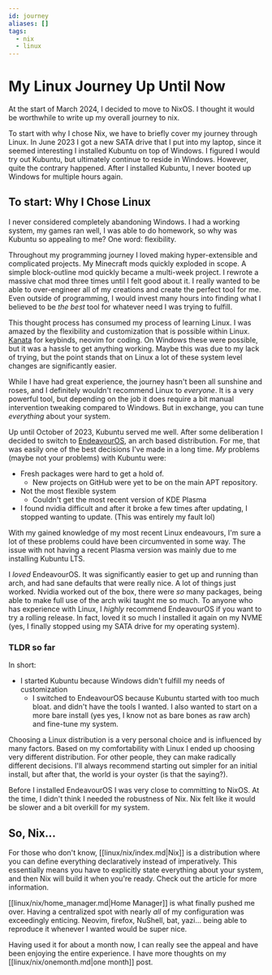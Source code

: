 ```yaml
---
id: journey
aliases: []
tags:
  - nix
  - linux
---
```


# My Linux Journey Up Until Now

At the start of March 2024, I decided to move to NixOS. I thought it would be worthwhile to write up
my overall journey to nix.

To start with why I chose Nix, we have to briefly cover my journey through Linux. In June 2023 I got 
a new SATA drive that I put into my laptop, since it seemed interesting I installed Kubuntu on top of
Windows. I figured I would try out Kubuntu, but ultimately continue to reside in Windows. However,
quite the contrary happened. After I installed Kubuntu, I never booted up Windows for multiple hours
again. 

## To start: Why I Chose Linux

I never considered completely abandoning Windows. I had a working system, my games ran well, I was able
to do homework, so why was Kubuntu so appealing to me? One word: flexibility. 

Throughout my programming journey I loved making hyper-extensible and complicated projects. My Minecraft
mods quickly exploded in scope. A simple block-outline mod quickly became a multi-week project. 
I rewrote a massive chat mod three times until I felt good about it. I really wanted to be able
to over-engineer all of my creations and create the perfect tool for me. Even outside of programming,
I would invest many hours into finding what I believed to be *the best* tool for whatever need 
I was trying to fulfill.

This thought process has consumed my process of learning Linux. I was amazed by the flexibility and
customization that is possible within Linux. [Kanata](https://github.com/jtroo/kanata) for keybinds,
neovim for coding. On Windows these were possible, but it was a hassle to get anything working.
Maybe this was due to my lack of trying, but the point stands that on Linux a lot of these system level
changes are significantly easier.

While I have had great experience, the journey hasn't been all sunshine and roses, and I definitely 
wouldn't recommend Linux to *everyone*. It is a very powerful tool, but depending on the job it does
require a bit manual intervention tweaking compared to Windows. But in exchange, you can tune *everything*
about your system. 

Up until October of 2023, Kubuntu served me well. After some deliberation I decided to switch to [EndeavourOS](https://endeavouros.com/),
an arch based distribution.
For me, that was easily one of the best decisions I've made in a long time. *My* problems (maybe not your problems)
with Kubuntu were:

- Fresh packages were hard to get a hold of.
    - New projects on GitHub were yet to be on the main APT repository.
- Not the most flexible system
    - Couldn't get the most recent version of KDE Plasma
- I found nvidia difficult and after it broke a few times after updating, I stopped wanting to update. (This was entirely my fault lol)

With my gained knowledge of my most recent Linux endeavours, I'm sure a lot of these problems
could have been circumvented in some way. The issue with not having a recent Plasma version
was mainly due to me installing Kubuntu LTS.

I *loved* EndeavourOS. It was significantly easier to get up and running than arch,
and had sane defaults that were really nice. A lot of things just worked. Nvidia
worked out of the box, there were *so* many packages, being able to make full use 
of the arch wiki taught me so much. To anyone who has experience with Linux,
I *highly* recommend EndeavourOS if you want to try a rolling release. In fact,
loved it so much I installed it again on my NVME (yes, I finally stopped using my SATA
drive for my operating system).

### TLDR so far

In short: 
- I started Kubuntu because Windows didn't fulfill my needs of customization
    - I switched to EndeavourOS because Kubuntu started with too much bloat.
     and didn't have the tools I wanted. I also wanted to start on a more bare install
     (yes yes, I know not as bare bones as raw arch) and fine-tune my system.

Choosing a Linux distribution is a very personal choice and is influenced by many factors.
Based on my comfortability with Linux I ended up choosing very different distribution. For
other people, they can make radically different decisions. I'll always recommend starting
out simpler for an initial install, but after that, the world is your oyster (is that the saying?).
 
Before I installed EndeavourOS I was very close to committing to NixOS. At the time, I
didn't think I needed the robustness of Nix. Nix felt like it would be slower and a bit
overkill for my system.

## So, Nix...

For those who don't know, [[linux/nix/index.md|Nix]] is a distribution where you can define everything
declaratively instead of imperatively. This essentially means you have to explicitly state everything about
your system, and then Nix will build it when you're ready. Check out the article for more information.

[[linux/nix/home_manager.md|Home Manager]] is what finally pushed me over. Having a centralized spot with nearly *all* of my 
configuration was exceedingly enticing. Neovim, firefox, NuShell, bat, yazi... being able to 
reproduce it whenever I wanted would be super nice. 

Having used it for about a month now, I can really see the appeal and have been enjoying the entire experience.
I have more thoughts on my [[linux/nix/onemonth.md|one month]] post.
